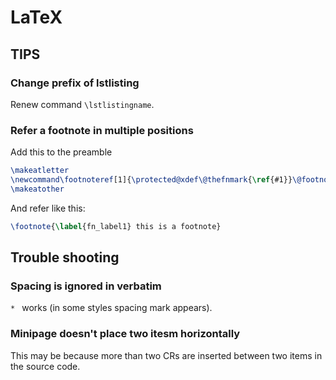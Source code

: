 LaTeX
=========

## TIPS

### Change prefix of lstlisting
Renew command `\lstlistingname`.

### Refer a footnote in multiple positions
Add this to the preamble
```tex
\makeatletter
\newcommand\footnoteref[1]{\protected@xdef\@thefnmark{\ref{#1}}\@footnotemark}
\makeatother
```

And refer like this:
```tex
\footnote{\label{fn_label1} this is a footnote}
```


## Trouble shooting

### Spacing is ignored in verbatim
`* ` works (in some styles spacing mark appears).

### Minipage doesn't place two itesm horizontally
This may be because more than two CRs are inserted between two items in the source code.
